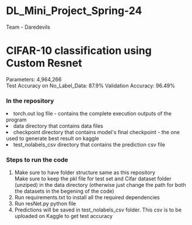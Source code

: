 # DL_Mini_Project_Spring-24
Team - Daredevils


<h1> CIFAR-10 classification using Custom Resnet </h1>


Parameters: 4,964,266  </br>
Test Accuracy on No_Label_Data: 87.9%
Validation Accuracy: 96.49%


<h3> In the repository </h3>
<li> torch.out log file - contains the complete execution outputs of the program </li>
<li> data directory that contains data files </li>
<li> checkpoint directory that contains model's final checkpoint - the one used to generate best result on kaggle </li>
<li> test_nolabels_csv directory that contains the prediction csv file </li>


<h3> Steps to run the code </h3>
<ol>
<li> Make sure to have folder structure same as this repository   </li>
</li> Make sure to keep the pkl file for test set and Cifar dataset folder (unziped) in the data directory (otherwise just change the path for both the datasets in the begening of the code) </li>
<li> Run requirements.txt to install all the required dependencies </li>
<li> Run resNet.py python file</li>
<li> Predictions will be saved in test_nolabels_csv folder. This csv is to be uploaded on Kaggle to get test accuracy</li>
</ol>
